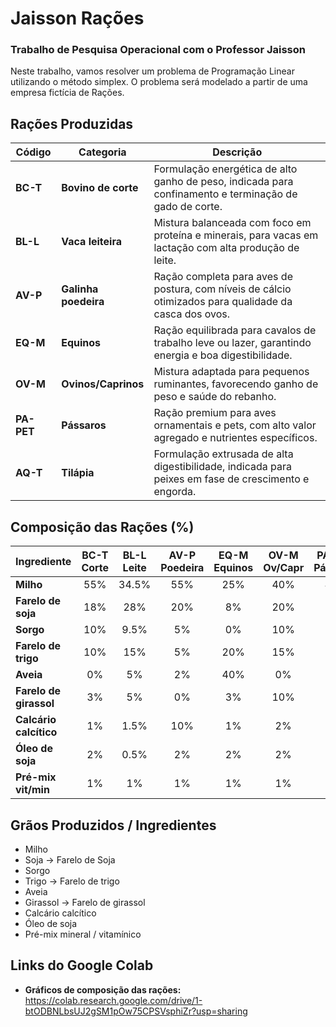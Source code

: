 # Jaisson Rações
### Trabalho de Pesquisa Operacional com o Professor Jaisson
Neste trabalho, vamos resolver um problema de Programação Linear utilizando o método simplex. O problema será modelado a partir de uma empresa fictícia de Rações.




## Rações Produzidas


| Código  | Categoria          | Descrição                                                                 |
|---------|-------------------|----------------------------------------------------------------------------|
| **BC-T**   | **Bovino de corte**    | Formulação energética de alto ganho de peso, indicada para confinamento e terminação de gado de corte. |
| **BL-L**   | **Vaca leiteira**      | Mistura balanceada com foco em proteína e minerais, para vacas em lactação com alta produção de leite. |
| **AV-P**   | **Galinha poedeira**   | Ração completa para aves de postura, com níveis de cálcio otimizados para qualidade da casca dos ovos. |
| **EQ-M**   | **Equinos**            | Ração equilibrada para cavalos de trabalho leve ou lazer, garantindo energia e boa digestibilidade. |
| **OV-M**   | **Ovinos/Caprinos**    | Mistura adaptada para pequenos ruminantes, favorecendo ganho de peso e saúde do rebanho. |
| **PA-PET** | **Pássaros**           | Ração premium para aves ornamentais e pets, com alto valor agregado e nutrientes específicos. |
| **AQ-T**   | **Tilápia**            | Formulação extrusada de alta digestibilidade, indicada para peixes em fase de crescimento e engorda. |



## Composição das Rações (%)

| Ingrediente            | BC-T Corte | BL-L Leite | AV-P Poedeira | EQ-M Equinos | OV-M Ov/Capr | PA-PET Pássaros | AQ-T Tilápia |
|------------------------|:----------:|:----------:|:-------------:|:------------:|:------------:|:---------------:|:------------:|
| **Milho**              | 55%        | 34.5%      | 55%           | 25%          | 40%          | 45%             | 25%          |
| **Farelo de soja**     | 18%        | 28%        | 20%           | 8%           | 20%          | 4%              | 35%          |
| **Sorgo**              | 10%        | 9.5%       | 5%            | 0%           | 10%          | 0%              | 10%          |
| **Farelo de trigo**    | 10%        | 15%        | 5%            | 20%          | 15%          | 8%              | 10%          |
| **Aveia**              | 0%         | 5%         | 2%            | 40%          | 0%           | 25%             | 2.5%         |
| **Farelo de girassol** | 3%         | 5%         | 0%            | 3%           | 10%          | 15%             | 10%          |
| **Calcário calcítico** | 1%         | 1.5%       | 10%           | 1%           | 2%           | 1%              | 0.5%         |
| **Óleo de soja**       | 2%         | 0.5%       | 2%            | 2%           | 2%           | 1%              | 5%           |
| **Pré-mix vit/min**    | 1%         | 1%         | 1%            | 1%           | 1%           | 1%              | 2%           |




## Grãos Produzidos / Ingredientes

- Milho
- Soja -> Farelo de Soja
- Sorgo
- Trigo -> Farelo de trigo
- Aveia
- Girassol -> Farelo de girassol
- Calcário calcítico
- Óleo de soja
- Pré-mix mineral / vitamínico


## Links do Google Colab
- **Gráficos de composição das rações:** https://colab.research.google.com/drive/1-btODBNLbsUJ2gSM1pOw75CPSVsphiZr?usp=sharing
